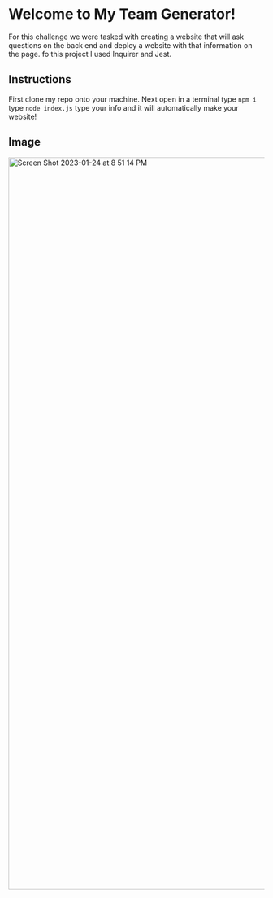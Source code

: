 # Welcome to My Team Generator!

For this challenge we were tasked with creating a website that will ask questions on the back end and deploy a website with that information on the page. fo this project I used Inquirer and Jest. 

## Instructions
First clone my repo onto your machine.
Next open in a terminal
type `npm i`
type `node index.js`
type your info and it will automatically make your website!

## Image

<img width="1440" alt="Screen Shot 2023-01-24 at 8 51 14 PM" src="https://user-images.githubusercontent.com/102085405/214469828-9a5beef7-6cb4-40bc-862c-eb4e78d24c01.png">
